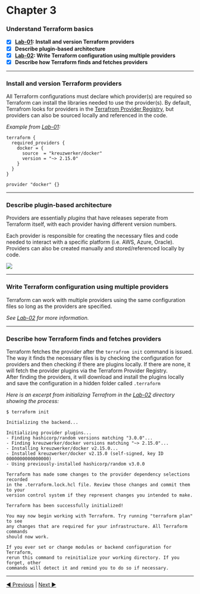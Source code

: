 # Chapter 3
### **Understand Terraform basics**
- [X] **[Lab-01](./Lab-01/): Install and version Terraform providers**
- [X] **Describe plugin-based architecture**
- [x] **[Lab-02](./Lab-02/): Write Terraform configuration using multiple providers**
- [x] **Describe how Terraform finds and fetches providers**

___
### **Install and version Terraform providers**
All Terraform configurations must declare which provider(s) are required so Terraform can install the libraries needed to use the provider(s). By default, Terrafrom looks for providers in the [Terrafrom Provider Registry](https://registry.terraform.io/browse/providers), but providers can also be sourced locally and referenced in the code.

_Example from [Lab-01](./Lab-01/main.tf):_  

```
terraform {
  required_providers {
    docker = {
      source  = "kreuzwerker/docker"
      version = "~> 2.15.0"
    }
  }
}

provider "docker" {}
```
___
### **Describe plugin-based architecture**
Providers are essentially _plugins_ that have releases seperate from Terraform itself, with each provider having different version numbers.

Each provider is responsible for creating the necessary files and code needed to interact with a specific platform (i.e. AWS, Azure, Oracle). Providers can also be created manually and stored/referenced locally by code.

![](https://miro.medium.com/max/700/1*xgbWYOsi43OTLAC0cAK0qg.png?fit=max&fm=webp&q=80&w=600)
___
### **Write Terraform configuration using multiple providers**
Terraform can work with multiple providers using the same configuration files so long as the providers are specified.

_See [Lab-02](./Lab-02/README.md) for more information._

___
### **Describe how Terraform finds and fetches providers**
Terraform fetches the provider after the `terrafrom init` command is issued. The way it finds the necessary files is by checking the configuration for providers and then checking if there are plugins locally. If there are none, it will fetch the provider plugins via the Terraform Provider Registry.  
After finding the providers, it will download and install the plugins locally and save the configuration in a hidden folder called `.terraform` 

_Here is an excerpt from initializing Terrafrom in the [Lab-02](./Lab-02/) directory showing the process:_  

```
$ terraform init

Initializing the backend...

Initializing provider plugins...
- Finding hashicorp/random versions matching "3.0.0"...
- Finding kreuzwerker/docker versions matching "~> 2.15.0"...
- Installing kreuzwerker/docker v2.15.0...
- Installed kreuzwerker/docker v2.15.0 (self-signed, key ID 0000000000000000)
- Using previously-installed hashicorp/random v3.0.0

Terraform has made some changes to the provider dependency selections recorded
in the .terraform.lock.hcl file. Review those changes and commit them to your
version control system if they represent changes you intended to make.

Terraform has been successfully initialized!

You may now begin working with Terraform. Try running "terraform plan" to see
any changes that are required for your infrastructure. All Terraform commands
should now work.

If you ever set or change modules or backend configuration for Terraform,
rerun this command to reinitialize your working directory. If you forget, other
commands will detect it and remind you to do so if necessary.
```
___

[ ◀︎ Previous](/Chapter%202/) | [Next ▶︎ ](/Chapter%204/)